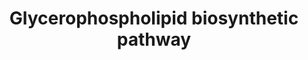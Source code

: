 ---
annotations:
- type: Pathway Ontology
  value: glycerolipid metabolic pathway
- type: Pathway Ontology
  value: glycerolipid metabolic pathway
authors:
- Mkutmon
- Egonw
- DeSl
- MaintBot
- Eweitz
description: 'Glycerophospholipids or phosphoglycerides, in which the hydrophobic
  regions are composed of two fatty acids joined to glycerol; and sphingolipids, in
  which a single fatty acid is joined to a fatty amine, sphingosine, are glycerol-based
  phospholipids and the main component of biological membranes. The hydrophilic moieties
  in these amphipathic compounds may be as a simple as a single -OH at one end of
  the sterol ring system, or they may be more complex. Glycerophospholipds, as well
  as sphingolipids, contained polar or charged alcohols at their polar ends; some
  also contain phosphate groups.  In glycerophospholipids, two fatty acids are ester-linked
  to glycerol at C-1 and C-2, and a highly polar or charged (and therefore hydrophilic)
  head group is attached to C-3 through a phosphodiester bond. All glycerophospholipds
  are derivatives of phosphatidic acid and are named for their polar head groups (e.g.,
  phosphatidylethanolamine and phosphatidylcholine). All have a negative charge on
  the phosphate group at pH 7.0. The head-goup alcohol may also contribute one or
  more charges at pH near 7.0. The fatty acids in glycerophospholipds can be any of
  a wide variety. They are different in different species, in different tissues of
  the same species, and in different types of glycerophospholipids in the same cell
  or tissue. In general, glycerophospholipids contain a saturated fatty acid at C-1
  and an unsaturated fatty acid at C-2, and, in general terms, the fatty acyl groups
  are generally 16 or 18 carbons long.  Eukaryotic membranes contain significant amounts
  of two other types of glycerophospholipids: Plasmalogens and Alkylacylglycerophospholipids.
  Plasmalogens contain a hydrocarbon chain linked to glycerol C-1 via vinyl ether
  linkage whereas alkylacylglycerophospholipids the alkyl substituent at glycerol
  C-1 is attached via an ether linkage. About 20% of mammalian glycerophospholipids
  are plasmalogens, this percentage varies both from species to species and from tissue
  to tissue within a given organism. While plasmalogens comprise only about 0.8% of
  the phospholipids in human liver, they account for around 23% of those in human
  nervous tissue. The alkylacylglycerophospholipids are less abundant than the plasmalogens,
  e.g., about 59% of ethanolamine glycerophospholipids of human heart are plasmalogens,
  whereas only 3.6% are alkylacylglycerophospholipids. However, in bovine erythrocytes,
  75% of the ethanolamine glycerophospholipids are of alkylacyl type.'
last-edited: 2021-05-21
organisms:
- Bos taurus
redirect_from:
- /index.php/Pathway:WP3198
- /instance/WP3198
schema-jsonld:
- '@context': https://schema.org/
  '@id': https://wikipathways.github.io/pathways/WP3198.html
  '@type': Dataset
  creator:
    '@type': Organization
    name: WikiPathways
  description: 'Glycerophospholipids or phosphoglycerides, in which the hydrophobic
    regions are composed of two fatty acids joined to glycerol; and sphingolipids,
    in which a single fatty acid is joined to a fatty amine, sphingosine, are glycerol-based
    phospholipids and the main component of biological membranes. The hydrophilic
    moieties in these amphipathic compounds may be as a simple as a single -OH at
    one end of the sterol ring system, or they may be more complex. Glycerophospholipds,
    as well as sphingolipids, contained polar or charged alcohols at their polar ends;
    some also contain phosphate groups.  In glycerophospholipids, two fatty acids
    are ester-linked to glycerol at C-1 and C-2, and a highly polar or charged (and
    therefore hydrophilic) head group is attached to C-3 through a phosphodiester
    bond. All glycerophospholipds are derivatives of phosphatidic acid and are named
    for their polar head groups (e.g., phosphatidylethanolamine and phosphatidylcholine).
    All have a negative charge on the phosphate group at pH 7.0. The head-goup alcohol
    may also contribute one or more charges at pH near 7.0. The fatty acids in glycerophospholipds
    can be any of a wide variety. They are different in different species, in different
    tissues of the same species, and in different types of glycerophospholipids in
    the same cell or tissue. In general, glycerophospholipids contain a saturated
    fatty acid at C-1 and an unsaturated fatty acid at C-2, and, in general terms,
    the fatty acyl groups are generally 16 or 18 carbons long.  Eukaryotic membranes
    contain significant amounts of two other types of glycerophospholipids: Plasmalogens
    and Alkylacylglycerophospholipids. Plasmalogens contain a hydrocarbon chain linked
    to glycerol C-1 via vinyl ether linkage whereas alkylacylglycerophospholipids
    the alkyl substituent at glycerol C-1 is attached via an ether linkage. About
    20% of mammalian glycerophospholipids are plasmalogens, this percentage varies
    both from species to species and from tissue to tissue within a given organism.
    While plasmalogens comprise only about 0.8% of the phospholipids in human liver,
    they account for around 23% of those in human nervous tissue. The alkylacylglycerophospholipids
    are less abundant than the plasmalogens, e.g., about 59% of ethanolamine glycerophospholipids
    of human heart are plasmalogens, whereas only 3.6% are alkylacylglycerophospholipids.
    However, in bovine erythrocytes, 75% of the ethanolamine glycerophospholipids
    are of alkylacyl type.'
  keywords:
  - 1-alkenyl-2-acylglycerophosphoethanolamine
  - Glycerol-3-P
  - CEPT1
  - 1,2-diacyl-sn-glycero-3-cytidine-5'-diphosphate
  - EC 2.7.1.153
  - NADPH + H+
  - NADP
  - PCYT2
  - Phosphatidylinositol-4-phosphate
  - EC 2.7.1.93
  - (Plasmenylethanolamine)
  - (CoA-SH)
  - Nitrogen group transferasa
  - (Triacylglycerol; TAG)
  - 1-alkyl-2-acyl-sn-glycerol
  - 1-alkyl-2-acetyl-sn-glycero-3-phosphocholine
  - EC 2.6.-.-
  - EC 3.1.3.59
  - Acyl-CoA
  - 2-acyl-sn-glycero-3-phosphate
  - (1-alkyl-sn-glycerol-3-phosphate dehydrogenase)
  - Acyl group
  - Dihydroxyacetone phosphate
  - (CMP)
  - Fatty acyl-CoA
  - Serine
  - sn-glycerol-3-phosphate
  - '[PIP3(3'',4'',5'')]'
  - GPD1
  - EC 2.3.1.-
  - Alkylglycerol kinase
  - S-Adenosylmethionine
  - 1-Alkyl-2-acetyl-sn-glycerol
  - (glycerol-3-P)
  - CDP-ethanolamine
  - (Lyso PAF)
  - EC 2.3.1.198
  - (ATP)
  - EC 2.3.1.52
  - Cardiolipin
  - (Plasmenylcholine)
  - H2O
  - ATP
  - Glycerol-3-phosphate 2-O-acyltransferase
  - (Octanoyl DHAP)
  - (PGP)
  - Alkylglycerophosphate 2-O-acetyltransferase
  - (PS)
  - CDP-choline
  - N-Methyltransferase
  - Acylglycerone-phosphate reductase
  - 1-Alkyl-sn-glycerol
  - CHPT1
  - Fatty acid Metabolism
  - PTDSS1
  - EC 2.3.1.105
  - Cytidine monophosphate
  - EC 2.3.1.20
  - (AdoMet)
  - GNPAT
  - (PE)
  - LPIN1
  - Adenosine diphosphate
  - Choline
  - EC 2.1.1.-
  - GK
  - 1,2-diacyl-sn-glycerol
  - EC 1.1.1.101
  - Diacylglycerol O-acyltransferase
  - Acyl coenzyme A
  - LPIN2
  - (DPG, CL)
  - Diacylglycerol cholinephosphotransferase
  - D-Glucose-6-P
  - 1,2-diacyl-sn-glycero-3-phosphocholine
  - 1,2-diacyl-sn-glycero-3-phosphoethanolamine
  - EC 2.7.8.2
  - 1,2-diacyl-sn-glycero-3-phospho-(1'-sn-glycero-phosphate)
  - S-Adenosylhomocysteine
  - 1-Alkenyl-2-acylglycerophosphocholine
  - Acetyl-CoA
  - 1-Acyl dihydroxyacetone phosphate
  - 1-alkyl-sn-glycero-3-phosphocholine
  - PPi
  - CDS2
  - (PI)
  - (PIP)
  - Cytochrome b
  - AGPS
  - (Lysophosphatidic acid; LPA)
  - Phosphorylethanolamine
  - 1,2-diacyl-sn-glycero-3-phospho-(1'-myo-inositol)
  - 2H2O
  - Phosphatidylinositol-4,5-bisphosphate
  - (AdoHcy)
  - Phosphocholine
  - NADH + H+
  - PTPMT1
  - 3 (S-adenosylhomocysteine)
  - Glycerol
  - Pi
  - Phosphatidylinositol-4,5-bisphosphate 3-kinase
  - EC 3.1.4.3
  - (Plasmanylethanolamine)
  - CoA-SH
  - (Plasmanic acid)
  - CTP
  - PEMT
  - CHKB
  - O2 + NADH + H+
  - (Plasmanylethanolamine desaturase)
  - Ethanolamine phosphate
  - CMP
  - (PG)
  - (CDP-DAG, CMP-PA)
  - Phospholipase C
  - PIP5K1A
  - Cytidine diphosphate ethanolamine
  - triacyl-sn-glycerol
  - Adenosine triphosphate
  - Cytidine triphosphate
  - PLA2G2A
  - Glycolysis
  - (ADP)
  - Phosphatidylinositol2,4,5-triphosphate
  - (Coenzyme II)
  - (Acyl-DHAP)
  - 2-acylglycerol-3-phosphate O-acyltransferase
  - 1,2-diacyl-sn-glycero-3-phosphate
  - 3 (S-adenosyl-methionine)
  - Shark liver oil
  - (Acyl-CoA)
  - Pyrimidine Metabolism
  - 1-Alkyl-sn-glycerol 3-phosphate
  - Ethanolamine
  - 1-alkyl-2-acyl-sn-glycero-3-phosphocholine
  - CRLS1
  - 1,2-diacyl-sn-glycero-3-phospho-(1'-sn-glycerol)
  - (PC, Lecithin)
  - NAD+
  - PI4K2A
  - CDP-DAG
  - (1,2-diacylglycerol; 1,2-DAG)
  - (Platelet Activating Factor, PAF)
  - Alkylacetylglycerophosphatase
  - EC 1.14.99.19
  - 1,2-diacyl-sn-glycero-3-phosphoserine
  - (Plasmanylcholine)
  - Coenzyme A
  - '[PIP2(4'',5'')]'
  - 1-alkyl-2-acyl-sn-glycerol 3-phosphate
  - (CDP-ethanolamine)
  - (Choline-P)
  - 1-alkyl-2-acyl-sn-glycerophoethanolamine desaturase
  - Inositol
  - (CTP)
  - ADP
  - Acyl-CoA:1-alkyl-sn-glycero-3-phosphate 2-O-acyltransferase
  - 1-alkyl-2-acyl-sn-glycero-3-phosphoethanolamine
  - 1-Alkyldihydroxyacetone phosphate
  - PGS1
  - 1D-myo-Inositol-1-P
  - (Coenzyme I)
  - CDIPT
  - (Cholinephosphotransferase 1)
  - 1-Alkyl-2-acetyl-sn-glycerol 3-phosphate
  - (Phosphatidic acid; PA)
  license: CC0
  name: Glycerophospholipid biosynthetic pathway
seo: CreativeWork
title: Glycerophospholipid biosynthetic pathway
wpid: WP3198
---